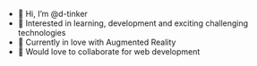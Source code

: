 - 👋 Hi, I’m @d-tinker
- 👀 Interested in learning, development and exciting challenging technologies
- 🌱 Currently in love with Augmented Reality 
- 💞️ Would love to collaborate for web development
 

<!---
d-tinker/d-tinker is a ✨ special ✨ repository because itSs `README.md` (this file) appears on your GitHub profile.
You can click the Preview link to take a look at your changes.
--->
